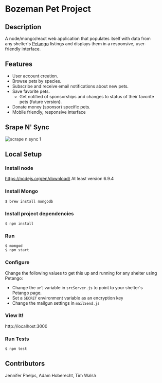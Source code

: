 # Bozeman Pet Project

## Description
A node/mongo/react web application that populates itself with data from any shelter's [Petango](http://petango.com/) listings and displays them in a responsive, user-friendly interface.

## Features
- User account creation.
- Browse pets by species.
- Subscribe and receive email notifications about new pets.
- Save favorite pets.
  - Get notified of sponsorships and changes to status of their favorite pets (future version).
- Donate money (sponsor) specific pets.
- Mobile friendly, responsive interface

## Srape N' Sync
![scrape n sync 1](https://cloud.githubusercontent.com/assets/15158614/24844650/90a61e0e-1d69-11e7-85a5-75ccb981c164.png)

## Local Setup

### Install node
https://nodejs.org/en/download/
At least version 6.9.4

### Install Mongo
~~~
$ brew install mongodb
~~~

### Install project dependencies
~~~
$ npm install
~~~

### Run
~~~
$ mongod
$ npm start
~~~

### Configure
Change the following values to get this up and running for any shelter using Petango:
- Change the `url` variable in `srcServer.js` to point to your shelter's Petango page.
- Set a `SECRET` environment variable as an encryption key
- Change the mailgun settings in `mailSend.js`

### View It!
http://localhost:3000

### Run Tests
~~~
$ npm test
~~~

## Contributors
Jennifer Phelps,
Adam Hoberecht,
Tim Walsh
